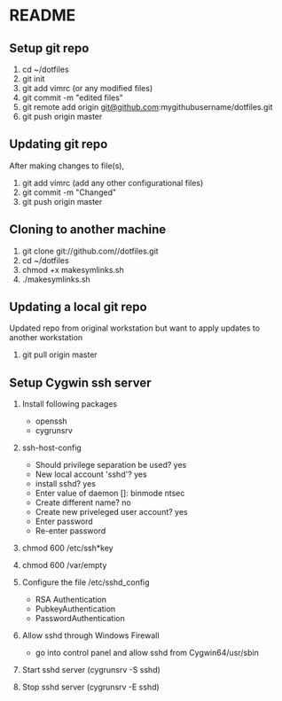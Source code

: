 # README 

## Setup git repo

1. cd ~/dotfiles
2. git init
3. git add vimrc (or any modified files)
4. git commit -m "edited files"
5. git remote add origin git@github.com:mygithubusername/dotfiles.git 
6. git push origin master

## Updating git repo

After making changes to file(s), 

1. git add vimrc (add any other configurational files)
2. git commit -m "Changed"
3. git push origin master

## Cloning to another machine

1. git clone git://github.com/<username>/dotfiles.git
2. cd ~/dotfiles
3. chmod +x makesymlinks.sh
4. ./makesymlinks.sh

## Updating a local git repo

Updated repo from original workstation but want to apply updates to another workstation

1. git pull origin master

## Setup Cygwin ssh server

1. Install following packages 
	- openssh
	- cygrunsrv

2. ssh-host-config
	- Should privilege separation be used? yes
	- New local account 'sshd'? yes
	- install sshd? yes
	- Enter value of daemon []: binmode ntsec
	- Create different name? no
	- Create new priveleged user account? yes
	- Enter password
	- Re-enter password

3. chmod 600 /etc/ssh*key
4. chmod 600 /var/empty
5. Configure the file /etc/sshd_config
	- RSA Authentication
	- PubkeyAuthentication
	- PasswordAuthentication
6. Allow sshd through Windows Firewall
	- go into control panel and allow sshd from Cygwin64/usr/sbin
7. Start sshd server (cygrunsrv -S sshd)
8. Stop sshd server (cygrunsrv -E sshd)

